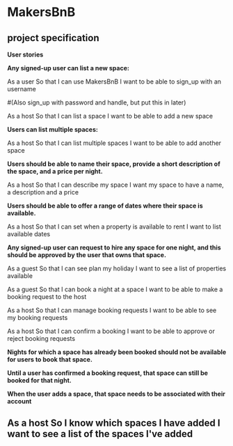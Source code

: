 # MakersBnB

**project specification**
-----


**User stories**

**Any signed-up user can list a new space:**

As a user
So that I can use MakersBnB
I want to be able to sign_up with an username

#(Also sign_up with password and handle, but put this in later)

As a host
So that I can list a space
I want to be able to add a new space

**Users can list multiple spaces:**

As a host
So that I can list multiple spaces
I want to be able to add another space

**Users should be able to name their space, provide a short description of the 
space, and a price per night.**

As a host
So that I can describe my space
I want my space to have a name, a description and a price

**Users should be able to offer a range of dates 
where their space is available.**

As a host
So that I can set when a property is available to rent
I want to list available dates

**Any signed-up user can request to hire any 
space for one night, and this should be approved by the user 
that owns that space.**

As a guest
So that I can see plan my holiday
I want to see a list of properties available

As a guest
So that I can book a night at a space
I want to be able to make a booking request to the host

As a host
So that I can manage booking requests
I want to be able to see my booking requests

As a host
So that I can confirm a booking
I want to be able to approve or reject booking requests 

**Nights for which a space has already been booked should not 
be available for users to book that space.**

**Until a user has confirmed a booking request, that space can still be 
booked for that night.**

**When the user adds a space, that space needs to be associated with their account**

As a host
So I know which spaces I have added
I want to see a list of the spaces I've added
-----
